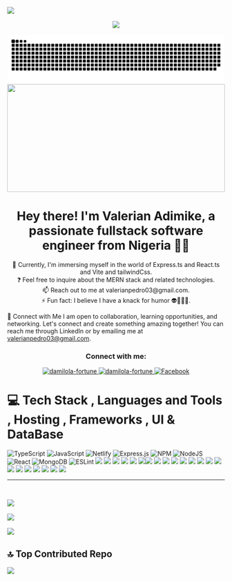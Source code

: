 [![](https://visitcount.itsvg.in/api?id=Dc-Valerian&label=Profile%20Views&color=7&icon=8&pretty=true)](https://visitcount.itsvg.in)

<p align="center">
  <a href="https://github.com/ghostdev-labs/readme-typing-svg"><img src="https://readme-typing-svg.herokuapp.com/?lines=My%20Name%20is%20Valerian%20Pedro%20Adimike.;I%20loveee%20Technology!%20💫😮‍💨🥺;I%20am%20a%20Software%20Engineer,%20Graphics%20Designer;I%20am%20passionate%20about%20all%20aspects%20of%20Tech.;I%20am%20an%20Entrepreneur.&font=Fira%20Code&center=true&width=550&height=45&color=#3498db&vCenter=true&size=22&pause=1000"></a>
</p>        



<a href="">
        <img src="https://raw.githubusercontent.com/platane/snk/output/github-contribution-grid-snake.svg""/>
    </a>

<div align="center">
    <img src="https://rishavanand.github.io/static/images/greetings.gif" align="center" style="width: 100%; height: 250px" />
</div>

### <h1 align="center">Hey there! I'm Valerian Adimike, a passionate fullstack software engineer from Nigeria 👨‍💻</h1>

<p align="center">🌱 Currently, I'm immersing myself in the world of Express.ts and React.ts and Vite and tailwindCss.<br>
❓ Feel free to inquire about the MERN stack and related technologies.<br>
📫 Reach out to me at valerianpedro03@gmail.com.<br>
⚡ Fun fact: I believe I have a knack for humor 👽😶‍🌫️👻.</p>

🔹 Connect with Me
I am open to collaboration, learning opportunities, and networking. Let's connect and create something amazing together! You can reach me through LinkedIn or by emailing me at valerianpedro03@gmail.com.





<div align="center">
    <h3>Connect with me:</h3>
    <a href="https://www.linkedin.com/in/valerian-adimike-a95160248/" target="_blank">
        <img src="https://raw.githubusercontent.com/rahuldkjain/github-profile-readme-generator/master/src/images/icons/Social/linked-in-alt.svg" alt="damilola-fortune" height="30" width="40" />
    </a>
    <a href="https://wa.me/+2349059493764" target="_blank">  
        <img src="https://static.cdnlogo.com/logos/w/88/whatsapp.svg" alt="damilola-fortune" height="30" width="40" />
    </a>
    <a href="https://twitter.com/ValerianPedro" target="_blank">
        <img src="https://github.com/rahuldkjain/github-profile-readme-generator/blob/master/src/images/icons/Social/facebook.svg" alt="Facebook" height="30" width="30" />
    </a>
</div>

# 💻 Tech Stack , Languages and Tools , Hosting , Frameworks , UI & DataBase
![TypeScript](https://img.shields.io/badge/typescript-%23007ACC.svg?style=for-the-badge&logo=typescript&logoColor=white) ![JavaScript](https://img.shields.io/badge/javascript-%23323330.svg?style=for-the-badge&logo=javascript&logoColor=%23F7DF1E) ![Netlify](https://img.shields.io/badge/netlify-%23000000.svg?style=for-the-badge&logo=netlify&logoColor=#00C7B7) ![Express.js](https://img.shields.io/badge/express.js-%23404d59.svg?style=for-the-badge&logo=express&logoColor=%2361DAFB) ![NPM](https://img.shields.io/badge/NPM-%23CB3837.svg?style=for-the-badge&logo=npm&logoColor=white) ![NodeJS](https://img.shields.io/badge/node.js-6DA55F?style=for-the-badge&logo=node.js&logoColor=white) ![React](https://img.shields.io/badge/react-%2320232a.svg?style=for-the-badge&logo=react&logoColor=%2361DAFB) ![MongoDB](https://img.shields.io/badge/MongoDB-%234ea94b.svg?style=for-the-badge&logo=mongodb&logoColor=white)  ![ESLint](https://img.shields.io/badge/ESLint-4B3263?style=for-the-badge&logo=eslint&logoColor=white)
<img src="https://img.shields.io/badge/css3-%231572B6.svg?style=for-the-badge&logo=css3&logoColor=white"/> <img src="ttps://img.shields.io/badge/-GraphQL-E10098?style=for-the-badge&logo=graphql&logoColor=white"/> <img src="https://img.shields.io/badge/html5-%23E34F26.svg?style=for-the-badge&logo=html5&logoColor=white"/> <img src="https://img.shields.io/badge/javascript-%23323330.svg?style=for-the-badge&logo=javascript&logoColor=%23F7DF1E"/> <img src="https://img.shields.io/badge/typescript-%23007ACC.svg?style=for-the-badge&logo=typescript&logoColor=white"/>
<img src="https://img.shields.io/badge/vercel-%23000000.svg?style=for-the-badge&logo=vercel&logoColor=white"/><img src="https://img.shields.io/badge/Render-%46E3B7.svg?style=for-the-badge&logo=render&logoColor=white"/> <img src="https://img.shields.io/badge/heroku-%23430098.svg?style=for-the-badge&logo=heroku&logoColor=white"/> <img src="https://img.shields.io/badge/GoogleCloud-%234285F4.svg?style=for-the-badge&logo=google-cloud&logoColor=white"/> <img src="https://img.shields.io/badge/AWS-%23FF9900.svg?style=for-the-badge&logo=amazon-aws&logoColor=white"/>
<img src="https://img.shields.io/badge/tailwindcss-%2338B2AC.svg?style=for-the-badge&logo=tailwind-css&logoColor=white"/> <img src="https://img.shields.io/badge/redux-%23593d88.svg?style=for-the-badge&logo=redux&logoColor=white"/> <img src="https://img.shields.io/badge/node.js-6DA55F?style=for-the-badge&logo=node.js&logoColor=white"/> <img src="https://img.shields.io/badge/react-%2320232a.svg?style=for-the-badge&logo=react&logoColor=%2361DAFB"/> <img src="https://img.shields.io/badge/NPM-%23CB3837.svg?style=for-the-badge&logo=npm&logoColor=white"/> <img src="https://img.shields.io/badge/JWT-black?style=for-the-badge&logo=JSON%20web%20tokens"/> <img src="https://img.shields.io/badge/express.js-%23404d59.svg?style=for-the-badge&logo=express&logoColor=%2361DAFB"/> <img src="https://img.shields.io/badge/chart.js-F5788D.svg?style=for-the-badge&logo=chart.js&logoColor=white"/>
<img src="https://img.shields.io/badge/figma-%23F24E1E.svg?style=for-the-badge&logo=figma&logoColor=white"/> <img src="https://img.shields.io/badge/Adobe%20XD-470137?style=for-the-badge&logo=Adobe%20XD&logoColor=#FF61F6"/>
<img src="https://img.shields.io/badge/MongoDB-%234ea94b.svg?style=for-the-badge&logo=mongodb&logoColor=white"/>  <img src="https://img.shields.io/badge/Firebase-039BE5?style=for-the-badge&logo=Firebase&logoColor=white"/>

---
<br />


![](https://github-readme-stats.vercel.app/api/top-langs/?username=Dc-Valerian&theme=react&hide_border=true&include_all_commits=false&count_private=false&layout=compact)
<br />

![](https://github-readme-streak-stats.herokuapp.com/?user=Dc-Valerian&theme=react&hide_border=true)<br/>

![](https://github-readme-stats.vercel.app/api?username=Dc-Valerian&theme=react&hide_border=true&include_all_commits=false&count_private=false)<br/>


## 🔝 Top Contributed Repo
![](https://github-contributor-stats.vercel.app/api?username=Dc-Valerian&limit=5&theme=gitdimmed&combine_all_yearly_contributions=true)
